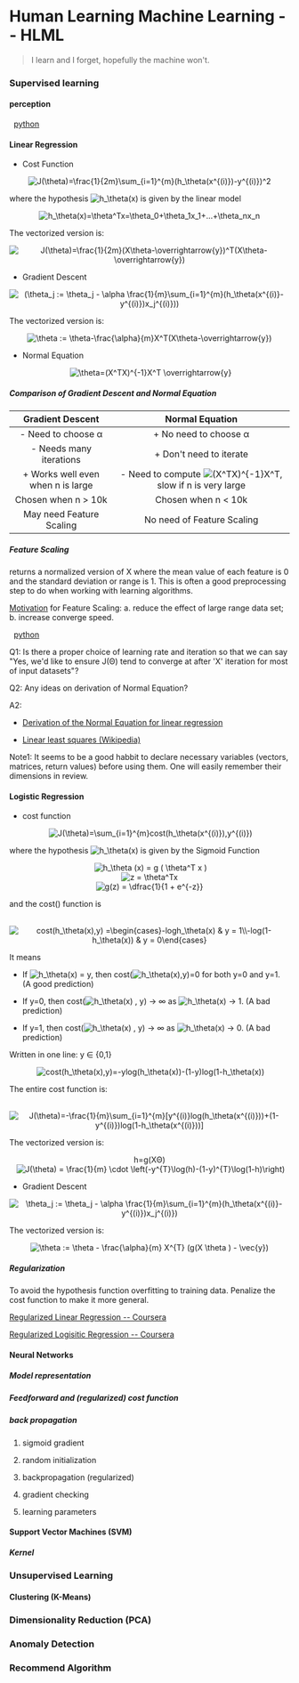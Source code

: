 # Human Learning Machine Learning -- HLML

> I learn and I forget, hopefully the machine won't.

### Supervised learning

#### perception 
&nbsp; [python](https://github.com/zjn0505/ML/blob/master/Python/perceptron.py)

#### Linear Regression
- Cost Function

<p align="center">
  <img src="http://www.sciweavers.org/upload/Tex2Img_1492693028/render.png" alt="J(\theta)=\frac{1}{2m}\sum_{i=1}^{m}(h_\theta(x^{(i)})-y^{(i)})^2"/>
</p>


where the hypothesis ![h_\theta(x)](http://www.sciweavers.org/upload/Tex2Img_1492693075/render.png) is given by the linear model

<p align="center">
  <img src="http://www.sciweavers.org/upload/Tex2Img_1492692889/render.png" alt="h_\theta(x)=\theta^Tx=\theta_0+\theta_1x_1+...+\theta_nx_n"/>
</p>

The vectorized version is:

<p align="center">
  <img src="http://www.sciweavers.org/upload/Tex2Img_1492747002/render.png" alt="J(\theta)=\frac{1}{2m}(X\theta-\overrightarrow{y})^T(X\theta-\overrightarrow{y})"/>
</p>

- Gradient Descent

<p align="center">
  <img src="http://www.sciweavers.org/upload/Tex2Img_1492581297/render.png" alt="(\theta_j := \theta_j - \alpha \frac{1}{m}\sum_{i=1}^{m}(h_\theta(x^{(i)}-y^{(i)})x_j^{(i)}))"/>
</p>


The vectorized version is:

<p align="center">
  <img src="http://www.sciweavers.org/upload/Tex2Img_1492747223/render.png" alt="\theta := \theta-\frac{\alpha}{m}X^T(X\theta-\overrightarrow{y})"/>
</p>

- Normal Equation

<p align="center">
  <img src="http://www.sciweavers.org/upload/Tex2Img_1492752074/render.png" alt="\theta=(X^TX)^{-1}X^T \overrightarrow{y}"/>
</p>

##### Comparison of Gradient Descent and Normal Equation

| Gradient Descent                    | Normal Equation           |
| :---:                               | :----:                    |
| \- Need to choose α                 | \+ No need to choose α    |
| \- Needs many iterations            | \+ Don't need to iterate  |
| \+ Works well even when n is large  | \- Need to compute ![(X^TX)^{-1}X^T](http://www.sciweavers.org/upload/Tex2Img_1492752105/render.png), slow if n is very large |
| Chosen when n > 10k                 | Chosen when n < 10k       |
| May need Feature Scaling            | No need of Feature Scaling|

##### Feature Scaling
returns a normalized version of X where the mean value of each feature is 0 and the standard deviation or range is 1. This is often a good preprocessing step to do when working with learning algorithms.

[Motivation](https://en.wikipedia.org/wiki/Feature_scaling#Motivation) for Feature Scaling: a. reduce the effect of large range data set; b. increase converge speed.

&nbsp; [python](https://github.com/zjn0505/ML/blob/master/Python/gradient_descent.py)

Q1: Is there a proper choice of learning rate and iteration so that we can say "Yes, we'd like to ensure J(Θ) tend to converge at after 'X' iteration for most of input datasets"?

Q2: Any ideas on derivation of Normal Equation?

A2:
- [Derivation of the Normal Equation for linear regression](http://eli.thegreenplace.net/2014/derivation-of-the-normal-equation-for-linear-regression)

- [Linear least squares (Wikipedia)](https://en.wikipedia.org/wiki/Linear_least_squares_(mathematics))

Note1: It seems to be a good habbit to declare necessary variables (vectors, matrices, return values) before using them. One will easily remember their dimensions in review.



#### Logistic Regression

- cost function

<p align="center">
  <img src="http://www.sciweavers.org/upload/Tex2Img_1492765827/render.png" alt="J(\theta)=\sum_{i=1}^{m}cost(h_\theta(x^{(i)}),y^{(i)})"/>
</p>

where the hypothesis ![h_\theta(x)](http://www.sciweavers.org/upload/Tex2Img_1492693075/render.png) is given by the Sigmoid Function

<p align="center">
  <img src="http://www.sciweavers.org/upload/Tex2Img_1492767594/render.png" alt="h_\theta (x) = g ( \theta^T x )"/>
  <br>
  <img src="http://www.sciweavers.org/upload/Tex2Img_1492778224/render.png" alt="z = \theta^Tx"/>
  <br>
  <img src="http://www.sciweavers.org/upload/Tex2Img_1492767678/render.png" alt="g(z) = \dfrac{1}{1 + e^{-z}}"/>
</p>

and the cost() function is

<p align="center">
  <img src="http://www.sciweavers.org/upload/Tex2Img_1492767109/render.png" alt="cost(h_\theta(x),y) =\begin{cases}-logh_\theta(x) & y = 1\\-log(1-h_\theta(x)) & y = 0\end{cases}"/>
</p>

It means

- If ![h_\theta(x)](http://www.sciweavers.org/upload/Tex2Img_1492693075/render.png) = y, then cost(![h_\theta(x)](http://www.sciweavers.org/upload/Tex2Img_1492693075/render.png),y)=0 for both y=0 and y=1. (A good prediction)

- If y=0, then cost(![h_\theta(x)](http://www.sciweavers.org/upload/Tex2Img_1492693075/render.png) , y) → ∞ as ![h_\theta(x)](http://www.sciweavers.org/upload/Tex2Img_1492693075/render.png) → 1. (A bad prediction)

- If y=1, then cost(![h_\theta(x)](http://www.sciweavers.org/upload/Tex2Img_1492693075/render.png) , y) → ∞ as ![h_\theta(x)](http://www.sciweavers.org/upload/Tex2Img_1492693075/render.png) → 0. (A bad prediction)



Written in one line: y ∈ {0,1}

<p align="center">
  <img src="http://www.sciweavers.org/upload/Tex2Img_1492765286/render.png" alt="cost(h_\theta(x),y)=-ylog(h_\theta(x))-(1-y)log(1-h_\theta(x))"/>
</p>

The entire cost function is:
<p align="center">
  <img src="http://www.sciweavers.org/upload/Tex2Img_1492766145/render.png" alt="J(\theta)=-\frac{1}{m}\sum_{i=1}^{m}[y^{(i)}log(h_\theta(x^{(i)}))+(1-y^{(i)})log(1-h_\theta(x^{(i)}))]"/>
</p>


The vectorized version is:
<p align="center">
    h=g(XΘ)
    <br>
  <img src="http://www.sciweavers.org/upload/Tex2Img_1492766410/render.png" alt="J(\theta) = \frac{1}{m} \cdot \left(-y^{T}\log(h)-(1-y)^{T}\log(1-h)\right)"/>
</p>


- Gradient Descent

<p align="center">
  <img src="http://www.sciweavers.org/upload/Tex2Img_1492766977/render.png" alt="\theta_j := \theta_j - \alpha \frac{1}{m}\sum_{i=1}^{m}(h_\theta(x^{(i)}-y^{(i)})x_j^{(i)})"/>
</p>


The vectorized version is:

<p align="center">
  <img src="http://www.sciweavers.org/upload/Tex2Img_1492767012/render.png" alt="\theta := \theta - \frac{\alpha}{m} X^{T} (g(X \theta ) - \vec{y})"/>
</p>

##### Regularization

To avoid the hypothesis function overfitting to training data. Penalize the cost function to make it more general.

[Regularized Linear Regression -- Coursera](https://www.coursera.org/learn/machine-learning/supplement/pKAsc/regularized-linear-regression)

[Regularized Logisitic Regression -- Coursera](https://www.coursera.org/learn/machine-learning/supplement/v51eg/regularized-logistic-regression)


#### Neural Networks

##### Model representation

##### Feedforward and (regularized) cost function

##### back propagation

1. sigmoid gradient

2. random initialization

3. backpropagation (regularized)

4. gradient checking

5. learning parameters

#### Support Vector Machines (SVM)

##### Kernel

<!--- LaTeX generated in http://www.sciweavers.org/free-online-latex-equation-editor -->

### Unsupervised Learning

#### Clustering (K-Means)

### Dimensionality Reduction (PCA)

### Anomaly Detection

### Recommend Algorithm
